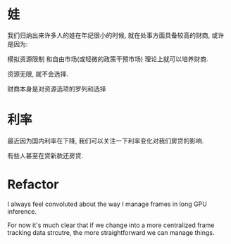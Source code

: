 # 娃
我们归纳出来许多人的娃在年纪很小的时候, 就在处事方面具备较高的财商, 或许是因为:

模拟资源限制 和自由市场(或轻微的政策干预市场)  理论上就可以培养财商.

资源无限, 就不会选择.

财商本身是对资源选项的罗列和选择

# 利率
最近因为国内利率在下降, 我们可以关注一下利率变化对我们房贷的影响.

有些人甚至在贷新款还房贷.

# Refactor
I always feel convoluted about the way I manage frames in long GPU inference.

For now it's much clear that if we change into a more centralized frame tracking data strcutre, the more straightforward we can manage things.
